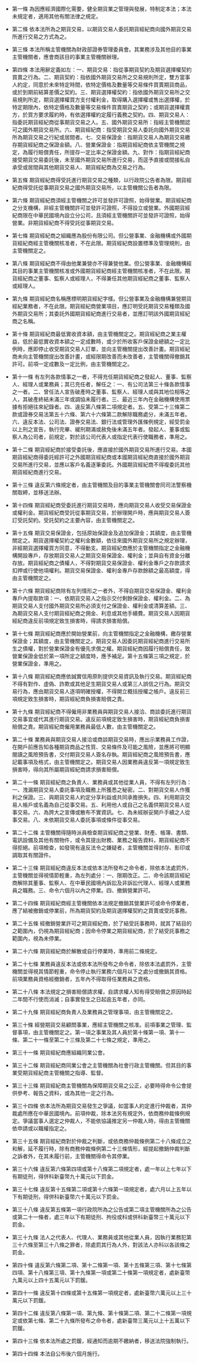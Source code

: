 * 第一條 為因應經濟國際化需要，健全期貨業之管理與發展，特制定本法；本法未規定者，適用其他有關法律之規定。

* 第二條 依本法所為之期貨交易，以期貨交易人委託期貨經紀商向國外期貨交易所進行交易之方式為之。

* 第三條 本法所稱主管機關為財政部證券管理委員會。其業務涉及其他目的事業主管機關者，應會商該目的事業主管機關辦理。

* 第四條 本法用辭定義如左：一、期貨交易：指從事期貨契約及期貨選擇權契約買賣之行為。二、期貨契約：指依國外期貨交易所之交易規則所定，雙方當事人約定，同意於未來特定時間，依特定價格及數量等交易條件買賣期貨商品，或於到期前結算差價之契約。三、期貨選擇權契約：指依國外期貨交易所之交易規則所定，期貨選擇權買方支付權利金，取得購入選擇權或售出選擇權，於特定期限內，依特定價格及數量等交易條件買賣期貨之契約；或期貨選擇權賣方，於買方要求履約時，有依選擇權約定履行義務之契約。四、期貨交易人：指委託期貨經紀商從事期貨交易之人。五、國外期貨交易所：指經主管機關認可之國外期貨交易所。六、期貨經紀商：指受期貨交易人委託向國外期貨交易所為期貨交易之行紀或居間者。七、交易保證金：指期貨交易人為期貨交易繳存期貨經紀商之保證金額。八、營業保證金：指期貨經紀商依主管機關之規定，為履行賠償責任，所提存一定比率之保證金額。九、對作：指期貨經紀商接受期貨交易委託後，未至國外期貨交易所進行交易，而逕予直接或間接私自承受或居間與其他期貨交易人、期貨經紀商為交易之行為。

* 第五條 期貨經紀商得受託進行期貨交易之種類，以行政院公告者為限。期貨經紀商得受託從事期貨交易之國外期貨交易所，以主管機關公告者為限。

* 第六條 期貨經紀商須經主管機關之許可並發許可證照，始得營業。期貨經紀商之分支機構，非經主管機關許可並發許可證照，不得設立或營業。外國期貨經紀商限在中華民國境內設立分公司，且須經主管機關許可並發許可證照，始得營業。非期貨經紀商不得受託從事期貨交易。

* 第七條 期貨經紀商之組織應為股份有限公司。但公營事業、金融機構或外國期貨經紀商經主管機關核准者，不在此限。期貨經紀商設置標準及管理規則，由主管機關定之。

* 第八條 期貨經紀商不得由他業兼營亦不得兼營他業。但公營事業、金融機構經其目的事業主管機關核准或外國期貨經紀商經主管機關核准者，不在此限。期貨經紀商之董事、監察人或經理人，不得兼任其他期貨經紀商之董事、監察人或經理人。

* 第九條 期貨經紀商名稱應標明期貨經紀字樣。但公營事業及金融機構兼營期貨經紀業務者，不在此限。期貨經紀商營業項目，應訂明受託期貨交易種類及國外期貨交易所；其委託外國期貨經紀商進行交易者，並應訂明該外國期貨經紀商之名稱。

* 第十條 期貨經紀商最低實收資本額，由主管機關定之。期貨經紀商之業主權益，低於最低實收資本額之一定成數時，或少於所收客戶保證金總額之一定比例時，應即停止收受期貨交易人訂單，並向主管機關提出改善計畫。期貨經紀商未向主管機關提出改善計畫，或經限期改善而未改善者，主管機關得撤銷其許可。前項一定成數及一定比例，由主管機關定之。

* 第十一條 有左列各款情事之一者，不得充任期貨經紀商之發起人、董事、監察人、經理人或業務員；其已充任者，解任之：一、有公司法第三十條各款情事之一者。二、曾任法人宣告破產時之董事、監察人、經理人或與其地位相等之人，其破產終結未滿三年或調協未履行者。三、最近三年內在金融機構使用票據有拒絕往來紀錄者。四、違反第八條第二項規定者。五、受第二十三條第二款或證券交易法第五十六條、第六十六條第二款解除職務處分，未滿五年者。六、違反本法、公司法、證券交易法、銀行法或管理外匯條例規定，經受罰金以上刑之宣告，執行完畢、緩刑期滿或赦免後未滿五年者。發起人、董事或監察人為公司者，前規定，對於該公司代表人或指定代表行使職務者，準用之。

* 第十二條 期貨經紀商於接受委託後，應直接於國外期貨交易所進行交易。本國期貨經紀商得委託經許可之外國期貨經紀商或本國期貨經紀商直接於國外期貨交易所進行交易，並應以客戶名義逐筆委託。外國期貨經紀商不得複委託其他期貨經紀商進行交易。

* 第十三條 違反第六條規定者，由主管機關及目的事業主管機關會同司法警察機關取締，並移送法辦。

* 第十四條 期貨經紀商受委託進行期貨交易時，應向期貨交易人收受交易保證金或權利金。期貨經紀商受託從事期貨交易，於辦理開戶時，應與期貨交易人簽訂受託契約。受託契約之主要內容，由主管機關定之。

* 第十五條 期貨交易保證金，包括原始保證金及追加保證金；其額度，由主管機關定之。期貨選擇權契約之權利金數額，依往來國外期貨交易所之規定辦理，非經期貨選擇權買方同意，不得動支。期貨經紀商應於主管機關指定之金融機構開設專戶，存放期貨交易人之期貨交易保證金、權利金；並與自有資金分離存放。期貨經紀商之債權人，不得對期貨交易保證金、權利金專戶之存款請求扣押或行使他項權利。期貨交易保證金、權利金專戶存款餘額之最高額度，得由主管機關定之。

* 第十六條 期貨經紀商除有左列情形之一者外，不得自期貨交易保證金、權利金專戶內提取款項：一、依期貨交易人之指示交付剩餘保證金、權利金。二、為期貨交易人支付國外期貨交易所必須支付之保證金、權利金或清算差額。三、為期貨交易人支付期貨經紀商之佣金、利息或其他手續費。期貨交易人因期貨經紀商違反前項規定致生損害時，得請求損害賠償。

* 第十七條 期貨經紀商應於開始營業前，向主管機關指定之金融機構，繳存營業保證金；其額度，由主管機關定之。期貨交易人因委託期貨經紀商進行交易所生之債權，對於營業保證金有優先求償之權。期貨經紀商因履行賠償責任，致營業保證金低於第一項所定之額度時，應予補足。第十五條第三項之規定，於營業保證金，準用之。

* 第十八條 期貨經紀商應依誠實信用原則提供交易資訊及執行交易。期貨經紀商不得有對作、虛偽、詐欺或其他足生期貨交易人或第三人誤信之行為。期貨交易行為，應由期貨交易人逐項明確授權，不得開立概括授權之帳戶。違反前三項規定致生損害時，期貨經紀商負損害賠償之責。

* 第十九條 期貨經紀商不得僱用非業務員與期貨交易人接洽、商談委託進行期貨交易事宜或代其進行期貨交易。違反前項規定致生損害時，期貨經紀商負損害賠償之責。期貨經紀商僱用業務員最低人數，由主管機關定之。

* 第二十條 業務員與期貨交易人接洽或商談期貨交易時，應出示業務員工作證，在開戶前應告知各種期貨商品之性質、交易條件及可能之風險，並應將可明顯閱讀之風險預告書，交付期貨交易人簽名存執。期貨經紀商之風險預告書，應記載事項及格式，由主管機關定之。期貨交易人因業務員違反第一項規定致生損害時，得向其所屬期貨經紀商請求損害賠償。

* 第二十一條 期貨經紀商之負責人、業務員或其他從業人員，不得有左列行為：一、洩漏期貨交易人委託事項及職務上所獲悉之秘密。二、對期貨交易人作獲利之保證。三、與期貨交易人約定分享利益或共同承擔損失。四、利用期貨交易人帳戶或名義為自己從事交易。五、利用他人或自己之名義供期貨交易人從事交易。六、為誇大之宣傳或散布不實資訊。七、為未經辦妥開戶手續之人從事交易。八、未依期貨交易人委託事項或條件從事交易。

* 第二十二條 主管機關得隨時派員檢查期貨經紀商之營業、財產、帳簿、書類、電訊設備及其他有關物件，或令其提出財務、業務之報告資料，期貨經紀商不得拒絕。前項檢查，如發現有違反法令之嫌疑者，主管機關並得封存、影印或調取其有關證件。

* 第二十三條 期貨經紀商違反本法或依本法所發布之命令者，除依本法處罰外，主管機關並得視情節輕重，為左列處分：一、限期改正。二、命令該期貨經紀商解除其董事、監察人、在中華民國境內訴訟及非訴訟代理人、經理人或業務員之職務。三、命令六個月以內之停業。四、撤銷營業許可。

* 第二十四條 期貨經紀商經主管機關依本法規定撤銷其營業許可或命令停業者，應了結被撤銷或停業前，所為期貨契約及期貨選擇權契約之買賣或受託事務。

* 第二十五條 經撤銷營業許可之期貨經紀商，於了結受託事務時，就其了結目的之範圍內，仍視為期貨經紀商；因命令停業之期貨經紀商，於了結受託事務之範圍內，視為未停業。

* 第二十六條 期貨經紀商於解散或自行停業時，準用前二條規定。

* 第二十七條 業務員違反本法或依本法所發布之命令者，除依本法處罰外，主管機關並得視其情節輕重，命令停止執行業務六個月以下之處分或撤銷其資格。前項業務員資格經撤銷者，五年內不得取得任業務員之資格。

* 第二十八條 本法規定之損害賠償請求權，自請求權人知有得受賠償之原因時起二年間不行使而消滅；自事實發生之日起逾五年者，亦同。

* 第二十九條 期貨經紀商負責人及業務員之管理事項，由主管機關定之。

* 第三十條 經營期貨交易顧問事業，應經主管機關之核准。前項事業之管理、監督事項，由主管機關定之。第一項之事業及其人員於第十條第一項、第十一條、第二十一條至第二十三條及第二十七條之規定，準用之。

* 第三十一條 期貨經紀商應組織同業公會。

* 第三十二條 期貨經紀商同業公會之主管機關為社會行政主管機關。但其目的事業受期貨經紀商主管機關之指導、監督。

* 第三十三條 期貨經紀商主管機關為保障期貨交易之公正，必要時得命令公會提供參考、報告之資料，或為其他一定之行為。

* 第三十四條 依本法所為期貨交易發生之爭議，如當事人約定進行仲裁者，其仲裁處所應在中華民國境內。前項仲裁，除本法另有規定外，依商務仲裁條例規定。爭議當事人選定之仲裁人，不能依協議推定另一仲裁人時，得由主管機關依申請或以職權指定之。

* 第三十五條 期貨經紀商對於仲裁之判斷，或依商務仲裁條例第二十八條成立之和解，延不履行時，除有商務仲裁條例第二十三條情形，經提起撤銷仲裁判斷之訴者外，在其未履行前，主管機關得命令其停業。

* 第三十六條 違反第六條第四項或第十八條第二項規定者，處一年以上七年以下有期徒刑，得併科新臺幣九十萬元以下罰金。

* 第三十七條 違反第十五條第二項或第十六條第一項規定者，處六月以上五年以下有期徒刑，得併科新臺幣六十萬元以下罰金。

* 第三十八條 違反第五條第一項行政院所為之公告或第二項主管機關所為之公告或第二十一條者，處三年以下有期徒刑、拘役或科或併科新臺幣三十萬元以下罰金。

* 第三十九條 法人之代表人、代理人、業務員或其他從業人員，因執行業務犯第三十六條至第三十八條之罪者，除處罰其行為人外，對該法人亦科以各該條之罰金。

* 第四十條 違反第六條第二項、第十二條第一項、第十五條第三項、第十七條第四項、第十八條第三項、第十九條第一項或第二十條第一項規定者，處新臺幣九萬元以上四十五萬元以下罰鍰。

* 第四十一條 違反第十四條或第十五條第一項規定者，處新臺幣六萬元以上三十萬元以下罰鍰。

* 第四十二條 違反第八條第一項、第九條、第十條第二項、第二十二條第一項規定或依第七條、第二十九條所發布之命令者，處新臺幣三萬元以上十五萬以下罰鍰。

* 第四十三條 依本法所處之罰鍰，經通知而逾期不繳納者，移送法院強制執行。

* 第四十四條 本法自公布後六個月施行。

